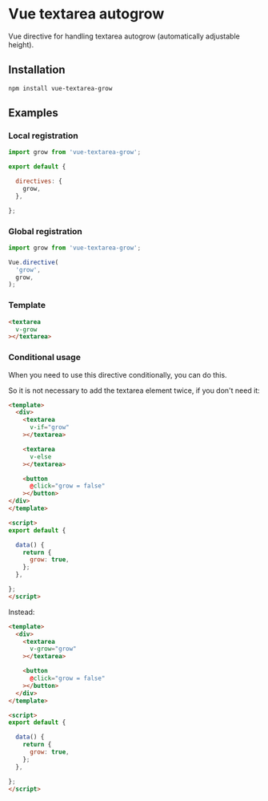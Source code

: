# Vue textarea autogrow

Vue directive for handling textarea autogrow (automatically adjustable height).

## Installation

`npm install vue-textarea-grow`

## Examples

### Local registration

```javascript
import grow from 'vue-textarea-grow';

export default {

  directives: {
    grow,
  },

};
```

### Global registration

```javascript
import grow from 'vue-textarea-grow';

Vue.directive(
  'grow',
  grow,
);
```


### Template

```html
<textarea
  v-grow
></textarea>
```

### Conditional usage

When you need to use this directive conditionally, you can do this.

So it is not necessary to add the textarea element twice, if you don't need it:

```html
<template>
  <div>
    <textarea
      v-if="grow"
    ></textarea>

    <textarea
      v-else
    ></textarea>

    <button
      @click="grow = false"
    ></button>
</div>
</template>

<script>
export default {

  data() {
    return {
      grow: true,
    };
  },

};
</script>
```

Instead:

```html
<template>
  <div>
    <textarea
      v-grow="grow"
    ></textarea>

    <button
      @click="grow = false"
    ></button>
  </div>
</template>

<script>
export default {

  data() {
    return {
      grow: true,
    };
  },

};
</script>
```

